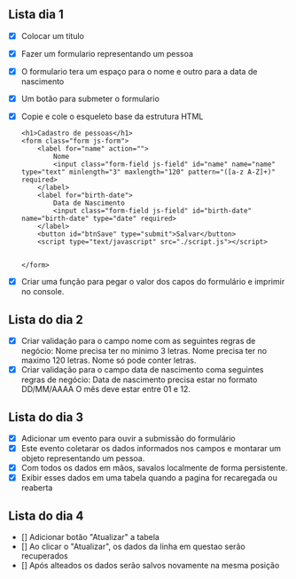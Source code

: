 ## Lista dia 1
- [x] Colocar um titulo
- [x] Fazer um formulario representando um pessoa
- [x] O formulario tera um espaço para o nome e outro para a data de nascimento 
- [x] Um botão para submeter o formulario
- [x] Copie e cole o esqueleto base da estrutura HTML

    ```
    <h1>Cadastro de pessoas</h1>
    <form class="form js-form">
        <label for="name" action="">
            Nome
            <input class="form-field js-field" id="name" name="name" type="text" minlength="3" maxlength="120" pattern="([a-z A-Z]+)" required>
        </label>
        <label for="birth-date">
            Data de Nascimento
            <input class="form-field js-field" id="birth-date" name="birth-date" type="date" required>
        </label>
        <button id="btnSave" type="submit">Salvar</button>
        <script type="text/javascript" src="./script.js"></script>


    </form>
    ```

- [x] Criar uma função para pegar o valor dos capos do formulário e imprimir no console.

## Lista do dia 2
- [x] Criar validação para o campo nome com as seguintes regras de negócio:
    Nome precisa ter no minimo 3 letras.
    Nome precisa ter no maximo 120 letras.
    Nome só pode conter letras.
- [x] Criar validação para o campo data de nascimento coma seguintes regras de negócio:
    Data de nascimento precisa estar no formato DD/MM/AAAA
    O mês deve estar entre 01 e 12.
## Lista do dia 3

- [x] Adicionar um evento para ouvir
a submissão do formulário
- [x] Este evento coletarar os dados informados nos campos e montarar um objeto representando um pessoa.
- [x] Com todos os dados em mãos, savalos localmente de forma persistente.
- [x] Exibir esses dados em uma tabela quando a pagina for recaregada ou reaberta

## Lista do dia 4

- [] Adicionar botão "Atualizar" a tabela
- [] Ao clicar o "Atualizar", os dados da linha em questao serão recuperados
- [] Após alteados os dados serão salvos novamente na mesma posição
